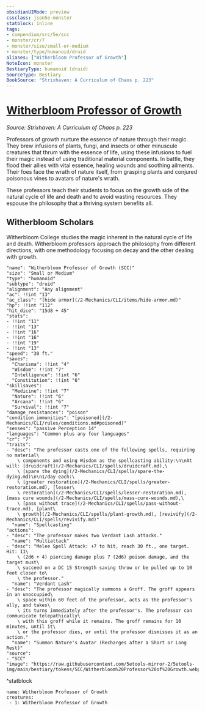 ```yaml
---
obsidianUIMode: preview
cssclass: json5e-monster
statblock: inline
tags:
- compendium/src/5e/scc
- monster/cr/7
- monster/size/small-or-medium
- monster/type/humanoid/druid
aliases: ["Witherbloom Professor of Growth"]
NoteIcon: monster
BestiaryType: humanoid (druid)
SourceType: Bestiary
BookSource: "Strixhaven: A Curriculum of Chaos p. 223"
---
```

# [Witherbloom Professor of Growth](2-Mechanics/CLI/bestiary/humanoid/witherbloom-professor-of-growth-scc.md)
*Source: Strixhaven: A Curriculum of Chaos p. 223*  

Professors of growth nurture the essence of nature through their magic. They brew infusions of plants, fungi, and insects or other minuscule creatures that thrum with the essence of life, using these infusions to fuel their magic instead of using traditional material components. In battle, they flood their allies with vital essence, healing wounds and soothing ailments. Their foes face the wrath of nature itself, from grasping plants and conjured poisonous vines to avatars of nature's wrath.

These professors teach their students to focus on the growth side of the natural cycle of life and death and to avoid wasting resources. They espouse the philosophy that a thriving system benefits all.

## Witherbloom Scholars

Witherbloom College studies the magic inherent in the natural cycle of life and death. Witherbloom professors approach the philosophy from different directions, with one methodology focusing on decay and the other dealing with growth.

```statblock
"name": "Witherbloom Professor of Growth (SCC)"
"size": "Small or Medium"
"type": "humanoid"
"subtype": "druid"
"alignment": "Any alignment"
"ac": !!int "13"
"ac_class": "[hide armor](/2-Mechanics/CLI/items/hide-armor.md)"
"hp": !!int "112"
"hit_dice": "15d8 + 45"
"stats":
- !!int "11"
- !!int "13"
- !!int "16"
- !!int "16"
- !!int "19"
- !!int "13"
"speed": "30 ft."
"saves":
  "Charisma": !!int "4"
  "Wisdom": !!int "7"
  "Intelligence": !!int "6"
  "Constitution": !!int "6"
"skillsaves":
  "Medicine": !!int "7"
  "Nature": !!int "6"
  "Arcana": !!int "6"
  "Survival": !!int "7"
"damage_resistances": "poison"
"condition_immunities": "[poisoned](/2-Mechanics/CLI/rules/conditions.md#poisoned)"
"senses": "passive Perception 14"
"languages": "Common plus any four languages"
"cr": "7"
"traits":
- "desc": "The professor casts one of the following spells, requiring no material\
    \ components and using Wisdom as the spellcasting ability:\n\nAt will: [druidcraft](/2-Mechanics/CLI/spells/druidcraft.md),\
    \ [spare the dying](/2-Mechanics/CLI/spells/spare-the-dying.md)\n\n1/day each:\
    \ [greater restoration](/2-Mechanics/CLI/spells/greater-restoration.md), [lesser\
    \ restoration](/2-Mechanics/CLI/spells/lesser-restoration.md), [mass cure wounds](/2-Mechanics/CLI/spells/mass-cure-wounds.md),\
    \ [pass without trace](/2-Mechanics/CLI/spells/pass-without-trace.md), [plant\
    \ growth](/2-Mechanics/CLI/spells/plant-growth.md), [revivify](/2-Mechanics/CLI/spells/revivify.md)"
  "name": "Spellcasting"
"actions":
- "desc": "The professor makes two Verdant Lash attacks."
  "name": "Multiattack"
- "desc": "Melee Spell Attack: +7 to hit, reach 30 ft., one target. Hit: 11\
    \ (2d6 + 4) piercing damage plus 7 (2d6) poison damage, and the target must\
    \ succeed on a DC 15 Strength saving throw or be pulled up to 10 feet closer to\
    \ the professor."
  "name": "Verdant Lash"
- "desc": "The professor magically summons a Groff. The groff appears in an unoccupied\
    \ space within 60 feet of the professor, acts as the professor's ally, and takes\
    \ its turns immediately after the professor's. The professor can communicate telepathically\
    \ with this groff while it remains. The groff remains for 10 minutes, until it\
    \ or the professor dies, or until the professor dismisses it as an action."
  "name": "Summon Nature's Avatar (Recharges after a Short or Long Rest)"
"source":
- "SCC"
"image": "https://raw.githubusercontent.com/5etools-mirror-2/5etools-img/main/bestiary/tokens/SCC/Witherbloom%20Professor%20of%20Growth.webp"
```
^statblock

```encounter-table
name: Witherbloom Professor of Growth
creatures:
 - 1: Witherbloom Professor of Growth
```
